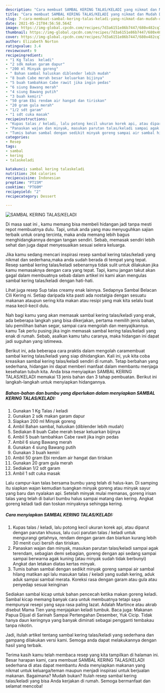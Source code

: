 ```yaml
---
description: "Cara membuat SAMBAL KERING TALAS/KELADI yang nikmat dan Mudah Dibuat"
title: "Cara membuat SAMBAL KERING TALAS/KELADI yang nikmat dan Mudah Dibuat"
slug: 7-cara-membuat-sambal-kering-talas-keladi-yang-nikmat-dan-mudah-dibuat
date: 2021-05-21T04:56:58.564Z
image: https://img-global.cpcdn.com/recipes/7d3a6151e86b7447/680x482cq70/sambal-kering-talaskeladi-foto-resep-utama.jpg
thumbnail: https://img-global.cpcdn.com/recipes/7d3a6151e86b7447/680x482cq70/sambal-kering-talaskeladi-foto-resep-utama.jpg
cover: https://img-global.cpcdn.com/recipes/7d3a6151e86b7447/680x482cq70/sambal-kering-talaskeladi-foto-resep-utama.jpg
author: Elizabeth Norton
ratingvalue: 3.4
reviewcount: 9
recipeingredient:
- "1 Kg Talas  keladi"
- "2 sdk makan garam dapur"
- "200 ml Minyak goreng"
- " Bahan sambal haluskan diblender lebih mudah"
- "8 buah Cabe merah besar keluarkan bijinya"
- "5 buah tambahkan Cabe rawit jika ingin pedas"
- "6 siung Bawang merah"
- "4 siung Bawang putih"
- "3 buah kemiri"
- "50 gram Ebi rendam air hangat dan tiriskan"
- "20 gram gula merah"
- "1/2 sdt garam"
- "1 sdt cuka masak"
recipeinstructions:
- "Kupas talas / keladi, lalu potong kecil ukuran korek api, atau diparut dengan parutan khusus, lalu cuci parutan talas / keladi untuk mengurangi getahnya, rendam dengan garam dan biarkan kurang lebih 30 menit cuci bersih dan tiriskan."
- "Panaskan wajan dan minyak, masukan parutan talas/keladi sampai agak terendam, sebagian demi sebagian, goreng dengan api sedang sampai sampai berwarna agak kuning (atau minyak sudah tidak berbunyi) Angkat dan letakan diatas kertas minyak."
- "Tumis bahan sambal dengan sedikit minyak goreng sampai air sambal hilang matikan api lalu masukan talas / keladi yang sudah kering, aduk aduk sampai sambal merata. Koreksi rasa dengan garam atau gula atau penyedap sesuai keinginan"
categories:
- Resep
tags:
- sambal
- kering
- talaskeladi

katakunci: sambal kering talaskeladi 
nutrition: 264 calories
recipecuisine: Indonesian
preptime: "PT15M"
cooktime: "PT60M"
recipeyield: "2"
recipecategory: Dessert

---
```



![SAMBAL KERING TALAS/KELADI](https://img-global.cpcdn.com/recipes/7d3a6151e86b7447/680x482cq70/sambal-kering-talaskeladi-foto-resep-utama.jpg)

Di masa  saat ini , kamu memang bisa membeli hidangan jadi tanpa mesti repot membuatnya dulu. Tapi, untuk anda yang mau menyuguhkan sajian terbaik untuk orang tercinta, maka anda memang lebih bagus menghidangkannya dengan tangan sendiri. Sebab, memasak sendiri lebih sehat dan juga dapat menyesuaikan sesuai selera keluarga.

Jika kamu sedang mencari inspirasi resep sambal kering talas/keladi yang nikmat dan sederhana,maka anda sudah berada di tempat yang tepat. Resep sambal kering talas/keladi  sebenarnya tidak sulit untuk dilakukan jika kamu memasaknya dengan cara yang tepat. Tapi, kamu jangan takut akan gagal dalam membuatnya 
sebab dalam artikel ini kami akan mengulas sambal kering talas/keladi dengan hati-hati.  

Lihat juga resep Sup talas creamy enak lainnya. Sedapnya Sambal Belacan Cili Kering ni. Setiap daripada kita pasti ada nostalgia dengan sesuatu makanan ataupun sering kita makan atau resipi yang mak kita selalu buat masa kecil-kecil dulu.

Nah bagi kamu yang akan memasak sambal kering talas/keladi yang enak, ada beberapa langkah yang bisa dikerjakan, pertama memilih jenis bahan, lalu pemilihan bahan segar, sampai cara mengolah dan menyajikannya. kamu Tak perlu pusing jika ingin memasak sambal kering talas/keladi yang enak di rumah. Sebab, asalkan kamu  tahu caranya, maka hidangan ini dapat jadi suguhan yang istimewa.

Berikut ini, ada beberapa cara praktis  dalam mengolah caramembuat sambal kering talas/keladi yang siap dihidangkan. Kali ini, yuk kita coba kreasikan sambal kering talas/keladi sendiri di rumah. Tetap berbahan yang sederhana, hidangan ini dapat memberi manfaat dalam membantu menjaga kesehatan tubuh kita. Anda bisa menyiapkan SAMBAL KERING TALAS/KELADI memakai 13 jenis bahan dan 3 tahap pembuatan. Berikut ini langkah-langkah untuk menyiapkan hidangannya.

<!--inarticleads1-->

##### Bahan-bahan dan bumbu yang diperlukan dalam menyiapkan SAMBAL KERING TALAS/KELADI:

1. Gunakan 1 Kg Talas / keladi
1. Gunakan 2 sdk makan garam dapur
1. Siapkan 200 ml Minyak goreng
1. Ambil  Bahan sambal, haluskan (diblender lebih mudah)
1. Sediakan 8 buah Cabe merah besar keluarkan bijinya
1. Ambil 5 buah tambahkan Cabe rawit jika ingin pedas
1. Ambil 6 siung Bawang merah
1. Gunakan 4 siung Bawang putih
1. Gunakan 3 buah kemiri
1. Ambil 50 gram Ebi rendam air hangat dan tiriskan
1. Gunakan 20 gram gula merah
1. Sediakan 1/2 sdt garam
1. Ambil 1 sdt cuka masak


Lalu campur-kan talas bersama bumbu yang telah di halus-kan. Di samping itu siapkan wajan kemudian tuangkan minyak goreng atau minyak sayur yang baru dan nyalakan api. Setelah minyak mulai memanas, goreng irisan talas yang telah di baluri bumbu halus sampai matang dan kering. Angkat goreng keladi tadi dan toskan minyaknya sehingga kering. 

<!--inarticleads2-->

##### Cara menyiapkan SAMBAL KERING TALAS/KELADI:

1. Kupas talas / keladi, lalu potong kecil ukuran korek api, atau diparut dengan parutan khusus, lalu cuci parutan talas / keladi untuk mengurangi getahnya, rendam dengan garam dan biarkan kurang lebih 30 menit cuci bersih dan tiriskan.
1. Panaskan wajan dan minyak, masukan parutan talas/keladi sampai agak terendam, sebagian demi sebagian, goreng dengan api sedang sampai sampai berwarna agak kuning (atau minyak sudah tidak berbunyi) Angkat dan letakan diatas kertas minyak.
1. Tumis bahan sambal dengan sedikit minyak goreng sampai air sambal hilang matikan api lalu masukan talas / keladi yang sudah kering, aduk aduk sampai sambal merata. Koreksi rasa dengan garam atau gula atau penyedap sesuai keinginan


Sediakan sambal kicap untuk bahan pencecah ketika makan goreng keladi. Sambal kicap memang banyak cara untuk membuatnya tetapi saya mempunyai resepi yang saya rasa paling lazat. Adalah Martince atau akrab disebut Mama Tien yang menjajakan keladi tumbuk. Baca juga: Makanan Papua Dijual di Sarinah Sampai Pertengahan Desember, Yuk Cicip. Tidak hanya daun keringnya yang banyak diminati sebagai pengganti tembakau tanpa nikotin. 

Jadi, itulah artikel tentang  sambal kering talas/keladi  yang sederhana dan gampang dilakukan versi kami. Semoga anda dapat melakukannya dengan hasil yang terbaik. 

Terima kasih kamu telah membaca resep yang kita tampilkan di halaman ini. Besar harapan kami, cara membuat  SAMBAL KERING TALAS/KELADI sederhana di atas dapat membantu Anda menyiapkan makanan yang nikmat untuk keluarga/teman maupun menjadi inspirasi untuk berjualan makanan. Bagaimana? Mudah bukan? Itulah resep sambal kering talas/keladi yang bisa Anda kerjakan di rumah. Semoga bermanfaat dan selamat mencoba!

